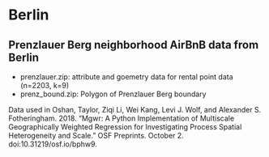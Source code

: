 Berlin
========

Prenzlauer Berg neighborhood AirBnB data from Berlin
-----------------------------------------------------

* prenzlauer.zip: attribute and goemetry data for rental point data (n=2203, k=9)
* prenz_bound.zip: Polygon of Prenzlauer Berg boundary

Data used in Oshan, Taylor, Ziqi Li, Wei Kang, Levi J. Wolf, and Alexander S.
Fotheringham. 2018. “Mgwr: A Python Implementation of Multiscale Geographically
Weighted Regression for Investigating Process Spatial Heterogeneity and Scale.”
OSF Preprints. October 2. doi:10.31219/osf.io/bphw9.
